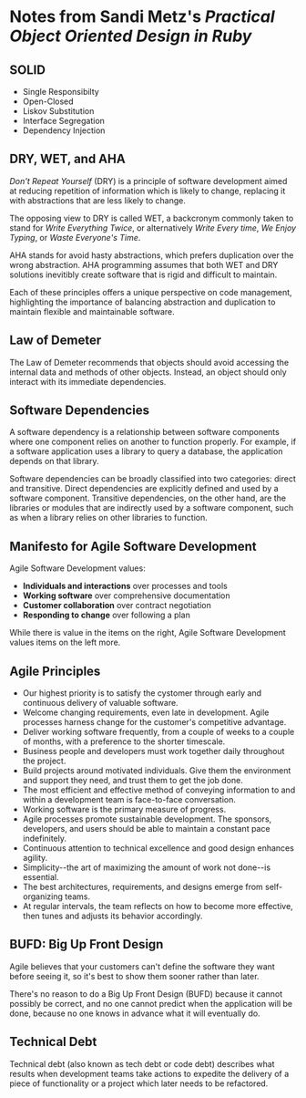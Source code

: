 # Notes from Sandi Metz's _Practical Object Oriented Design in Ruby_

## SOLID
- Single Responsibilty
- Open-Closed
- Liskov Substitution
- Interface Segregation
- Dependency Injection

## DRY, WET, and AHA
_Don't Repeat Yourself_ (DRY) is a principle of software development aimed at reducing repetition of information which is likely to change, replacing it with abstractions that are less likely to change.

The opposing view to DRY is called WET, a backcronym commonly taken to stand for _Write Everything Twice_,  or alternatively _Write Every time_, _We Enjoy Typing_, or _Waste Everyone's Time_.

AHA stands for avoid hasty abstractions, which prefers duplication over the wrong abstraction. AHA programming assumes that both WET and DRY solutions inevitibly create software that is rigid and difficult to maintain.

Each of these principles offers a unique perspective on code management, highlighting the importance of balancing abstraction and duplication to maintain flexible and maintainable software.

## Law of Demeter
The Law of Demeter recommends that objects should avoid accessing the internal data and methods of other objects. Instead, an object should only interact with its immediate dependencies.

## Software Dependencies
A software dependency is a relationship between software components where one component relies on another to function properly. For example, if a software application uses a library to query a database, the application depends on that library.

Software dependencies can be broadly classified into two categories: direct and transitive. Direct dependencies are explicitly defined and used by a software component. Transitive dependencies, on the other hand, are the libraries or modules that are indirectly used by a software component, such as when a library relies on other libraries to function.

## Manifesto for Agile Software Development
Agile Software Development values:
- **Individuals and interactions** over processes and tools
- **Working software** over comprehensive documentation
- **Customer collaboration** over contract negotiation
- **Responding to change** over following a plan

While there is value in the items on the right, Agile Software Development values items on the left more.

## Agile Principles
- Our highest priority is to satisfy the cystomer through early and continuous delivery of valuable software.
- Welcome changing requirements, even late in development. Agile processes harness change for the customer's competitive advantage.
- Deliver working software frequently, from a couple of weeks to a couple of months, with a preference to the shorter timescale.
- Business people and developers must work together daily throughout the project.
- Build projects around motivated individuals. Give them the environment and support they need, and trust them to get the job done.
- The most efficient and effective method of conveying information to and within a development team is face-to-face conversation.
- Working software is the primary measure of progress.
- Agile processes promote sustainable development. The sponsors, developers, and users should be able to maintain a constant pace indefinitely.
- Continuous attention to technical excellence and good design enhances agility.
- Simplicity--the art of maximizing the amount of work not done--is essential.
- The best architectures, requirements, and designs emerge from self-organizing teams.
- At regular intervals, the team reflects on how to become more effective, then tunes and adjusts its behavior accordingly.

## BUFD: Big Up Front Design
Agile believes that your customers can't define the software they want before seeing it, so it's best to show them sooner rather than later.

There's no reason to do a Big Up Front Design (BUFD) because it cannot possibly be correct, and no one cannot predict when the application will be done, because no one knows in advance what it will eventually do.

## Technical Debt
Technical debt (also known as tech debt or code debt) describes what results when development teams take actions to expedite the delivery of a piece of functionality or a project which later needs to be refactored.
